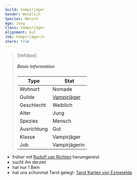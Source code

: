 ```yaml
---
Guild: Vampirjäger
Gender: Weiblich
Species: Mensch
Age: Jung
Class: Vampirjäger
Alignment: Gut
Job: Vampirjägerin
share: true
---
```


>[!infobox]
>##### Basic Information
>Type | Stat |
>----  | ----  |
> Wohnort | Nomade |
> Guilde | [Vampirjäger](Vampirj%C3%A4ger.md) |
> Geschlecht | Weiblich |
> Alter | Jung |
> Spezies | Mensch |
> Ausrichtung | Gut |
> Klasse | Vampirjäger |
> Job | Vampirjägerin |

- früher mit [Rudolf van Richten](./Rudolf%20van%20Richten.md) herumgereist
- sucht ihn derzeit
- hat nur 1 Bein
- hat uns schonmal Tarot gelegt: [Tarot Karten von Ezmerelda](Tarot%20Karten%20von%20Ezmerelda.md)